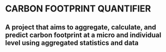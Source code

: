 # CARBON FOOTPRINT QUANTIFIER

## A project that aims to aggregate, calculate, and predict carbon footprint at a micro and individual level using aggregated statistics and data